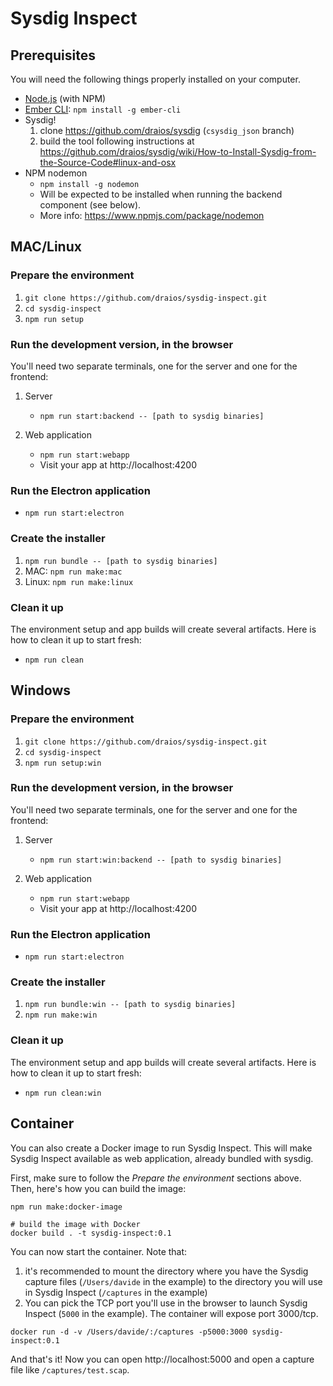 # Sysdig Inspect

## Prerequisites

You will need the following things properly installed on your computer.

* [Node.js](https://nodejs.org/) (with NPM)
* [Ember CLI](https://ember-cli.com/): `npm install -g ember-cli`
* Sysdig!
    1. clone https://github.com/draios/sysdig (`csysdig_json` branch)
    2. build the tool following instructions at https://github.com/draios/sysdig/wiki/How-to-Install-Sysdig-from-the-Source-Code#linux-and-osx
* NPM nodemon
  * `npm install -g nodemon`
  * Will be expected to be installed when running the backend component (see below).
  * More info: https://www.npmjs.com/package/nodemon


## MAC/Linux

### Prepare the environment

1. `git clone https://github.com/draios/sysdig-inspect.git`
2. `cd sysdig-inspect`
3. `npm run setup`


### Run the development version, in the browser

You'll need two separate terminals, one for the server and one for the frontend:

1. Server
    * `npm run start:backend -- [path to sysdig binaries]`

2. Web application
    * `npm run start:webapp`
    * Visit your app at http://localhost:4200


### Run the Electron application

* `npm run start:electron`


### Create the installer

1. `npm run bundle -- [path to sysdig binaries]`
2. MAC: `npm run make:mac`
2. Linux: `npm run make:linux`


### Clean it up

The environment setup and app builds will create several artifacts. Here is how to clean it up to
start fresh:

* `npm run clean`



## Windows

### Prepare the environment

1. `git clone https://github.com/draios/sysdig-inspect.git`
2. `cd sysdig-inspect`
3. `npm run setup:win`


### Run the development version, in the browser

You'll need two separate terminals, one for the server and one for the frontend:

1. Server
    * `npm run start:win:backend -- [path to sysdig binaries]`

2. Web application
    * `npm run start:webapp`
    * Visit your app at http://localhost:4200


### Run the Electron application

* `npm run start:electron`


### Create the installer

1. `npm run bundle:win -- [path to sysdig binaries]`
2. `npm run make:win`


### Clean it up

The environment setup and app builds will create several artifacts. Here is how to clean it up to
start fresh:

* `npm run clean:win`


## Container

You can also create a Docker image to run Sysdig Inspect. This will make Sysdig Inspect available as web application, already bundled with sysdig.

First, make sure to follow the _Prepare the environment_ sections above. Then, here's how you can build the image:

```
npm run make:docker-image

# build the image with Docker
docker build . -t sysdig-inspect:0.1
```

You can now start the container. Note that:

1. it's recommended to mount the directory where you have the Sysdig capture files (`/Users/davide` in the example) to the directory you will use in Sysdig Inspect (`/captures` in the example)
2. You can pick the TCP port you'll use in the browser to launch Sysdig Inspect (`5000` in the example). The container will expose port 3000/tcp.

```
docker run -d -v /Users/davide/:/captures -p5000:3000 sysdig-inspect:0.1
```

And that's it! Now you can open http://localhost:5000 and open a capture file like `/captures/test.scap`.
